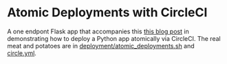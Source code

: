 # Atomic Deployments with CircleCI

A one endpont Flask app that accompanies this [this blog post]() in demonstrating how to deploy a Python app atomically via CircleCI. The real meat and potatoes are in [deployment/atomic_deployments.sh](https://github.com/builtbykrit/atomic-deployments-with-circleci/blob/master/deployment/atomic_deployments.sh) and [circle.yml](https://github.com/builtbykrit/atomic-deployments-with-circleci/blob/master/circle.yml).